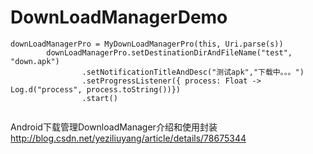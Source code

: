 # DownLoadManagerDemo
```
downLoadManagerPro = MyDownLoadManagerPro(this, Uri.parse(s))
        downLoadManagerPro.setDestinationDirAndFileName("test", "down.apk")
                .setNotificationTitleAndDesc("测试apk","下载中。。。")
                .setProgressListener({ process: Float -> Log.d("process", process.toString())})
                .start()
                
```

Android下载管理DownloadManager介绍和使用封装 http://blog.csdn.net/yeziliuyang/article/details/78675344
